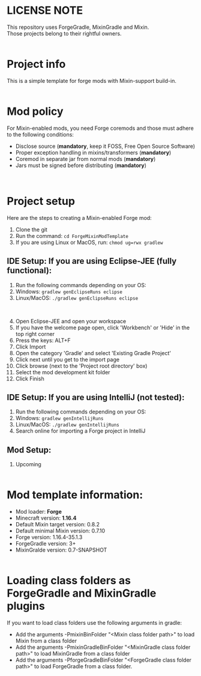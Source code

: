# LICENSE NOTE
This repository uses ForgeGradle, MixinGradle and Mixin.<br/>
Those projects belong to their rightful owners.<br/>
<br/>

# Project info
This is a simple template for forge mods with Mixin-support build-in.<br/>
<br/>

# Mod policy
For Mixin-enabled mods, you need Forge coremods and those must adhere to the following conditions:
- Disclose source (**mandatory**, keep it FOSS, Free Open Source Software)
- Proper exception handling in mixins/transformers (**mandatory**)
- Coremod in separate jar from normal mods (**mandatory**)
- Jars must be signed before distributing (**mandatory**)<br/>
<br/>

# Project setup
Here are the steps to creating a Mixin-enabled Forge mod:
1. Clone the git
2. Run the command: `cd ForgeMixinModTemplate`
3. If you are using Linux or MacOS, run: `chmod ug=rwx gradlew`

## IDE Setup: If you are using Eclipse-JEE (fully functional):
1. Run the following commands depending on your OS:<br/>
2. Windows: `gradlew genEclipseRuns eclipse`<br/>
3. Linux/MacOS: `./gradlew genEclipseRuns eclipse`<br/>
<br/>

4. Open Eclipse-JEE and open your workspace<br/>
5. If you have the welcome page open, click 'Workbench' or 'Hide' in the top right corner<br/>
6. Press the keys: ALT+F
7. Click Import
8. Open the category 'Gradle' and select 'Existing Gradle Project'
9. Click next until you get to the import page
10. Click browse (next to the 'Project root directory' box)
11. Select the mod development kit folder
12. Click Finish

## IDE Setup: If you are using IntelliJ (not tested):
1. Run the following commands depending on your OS:<br/>
2. Windows: `gradlew genIntellijRuns`<br/>
3. Linux/MacOS: `./gradlew genIntellijRuns`<br/>
4. Search online for importing a Forge project in IntelliJ

## Mod Setup:
1. Upcoming
<br/><br/>

# Mod template information:
- Mod loader: **Forge**
- Minecraft version: **1.16.4**
- Default Mixin target version: 0.8.2
- Default minimal Mixin version: 0.7.10
- Forge version: 1.16.4-35.1.3
- ForgeGradle version: 3+
- MixinGralde version: 0.7-SNAPSHOT
<br/><br/>

# Loading class folders as ForgeGradle and MixinGradle plugins 
If you want to load class folders use the following arguments in gradle:
- Add the arguments -PmixinBinFolder "\<Mixin class folder path\>" to load Mixin from a class folder<br/>
- Add the arguments -PmixinGradleBinFolder "\<MixinGradle class folder path\>" to load MixinGradle from a class folder<br/>
- Add the arguments -PforgeGradleBinFolder "\<ForgeGradle class folder path\>" to load ForgeGradle from a class folder.
